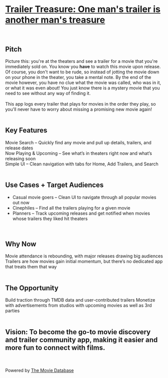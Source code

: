 # [Trailer Treasure: One man's trailer is another man's treasure](https://the-real-brogrammer.github.io/Trailer-Treasure/) <br><br>

## Pitch<br>
Picture this: you're at the theaters and see a trailer for a movie that you're immediately sold on. You know you **have** to watch this movie upon release. Of course, you don't want to be rude, so instead of jotting the movie down on your phone in the theater, you take a mental note. By the end of the movie however, you have no clue what the movie was called, who was in it, or what it was even about! You just know there is a mystery movie that you need to see without any way of finding it.<br> <br>
This app logs every trailer that plays for movies in the order they play, so you'll never have to worry about missing a promising new movie again!<br><br>

## Key Features
Movie Search – Quickly find any movie and pull up details, trailers, and release dates <br>
Now Playing & Upcoming – See what’s in theaters right now and what’s releasing soon <br>
Simple UI – Clean navigation with tabs for Home, Add Trailers, and Search <br>
<br>

## Use Cases + Target Audiences 
- Casual movie goers – Clean UI to navigate through all popular movies out now
- Cinephiles – Find all the trailers playing for a given movie
- Planners – Track upcoming releases and get notified when movies whose trailers they liked hit theaters<br>
<br>

## Why Now
Movie attendance is rebounding, with major releases drawing big audiences<br>
Trailers are how movies gain initial momentum, but there’s no dedicated app that treats them that way<br>
<br>

## The Opportunity
Build traction through TMDB data and user-contributed trailers
Monetize with advertisements from studios with upcoming movies as well as 3rd parties <br>
<br>


## Vision: To become the go-to movie discovery and trailer community app, making it easier and more fun to connect with films.

<br><br>
Powered by [The Movie Database](https://www.themoviedb.org)
